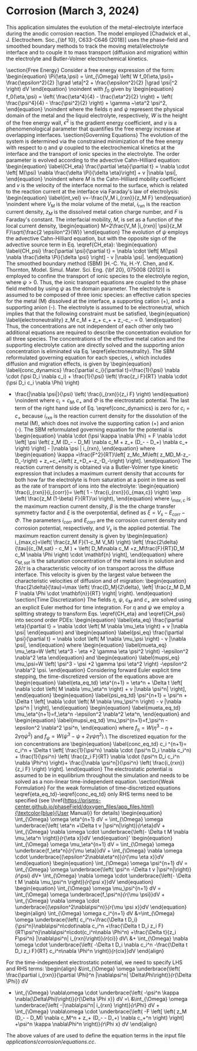 # Corrosion (March 3, 2024)

This application simulates the evolution of the metal-electrolyte interface during the anodic corrosion reaction. The model employed  [Chadwick et al., J. Electrochem. Soc.,{\bf 10}, C633-C646 (2018)]  uses the phase-field and smoothed boundary methods to track the moving metal/electrolyte interface and to couple it to mass transport (diffusion and migration) within the electrolyte and Butler-Volmer electrochemical kinetics.

\section{Free Energy}
Consider a  free energy expression of the form:
\begin{equation}
  \Pi(\eta,\psi) = \int_{\Omega}  \left( W f_0(\eta,\psi)+ \frac{\epsilon^2}{2} |\grad \eta|^2 +  \frac{\epsilon^2}{2} |\grad \psi|^2 \right) dV
\end{equation}
\noindent with $f_0$ given by
\begin{equation}
 f_0(\eta,\psi) = \left( \frac{\eta^4}{4} - \frac{\eta^2}{2} \right) + \left( \frac{\psi^4}{4} - \frac{\psi^2}{2} \right) + \gamma ~\eta^2 \psi^2,
\end{equation}
\noindent where the fields $\eta$  and $\psi$ represent the physical domain of the metal and the liquid electrolyte, respectively, $W$ is the height of the free energy wall, $\epsilon^2$ is the gradient energy coefficient, and $\gamma$ is a phenomenological parameter that quantifies the free energy increase at overlapping interfaces.
\section{Governing Equations}
The evolution of the system is determined via the constrained minimization of the free energy with respect to $\eta$  and  $\psi$ coupled to the electrochemical kinetics at the interface and the transport of ionic species in the electrolyte. The order parameter is evolved according to the advective Cahn-Hilliard equation:
\begin{equation}
\label{CH_eta}
 \frac{\partial \eta}{\partial t} = \nabla \cdot \left[ M(\psi) \nabla \frac{\delta \Pi}{\delta \eta}\right] + v |\nabla \psi|,
 \end{equation}
\noindent where $M$ is the Cahn-Hilliard mobility coefficient and $v$ is the velocity of the interface normal to the surface, which is related to the reaction current at the interface via Faraday's law of electrolysis:
\begin{equation}
\label{int_vel}
v=-\frac{V_M i_{rxn}}{z_M F}
 \end{equation}
\noindent where $V_M$ is the molar volume of the metal, $i_{rxn}$ is the reaction current density, $z_M$ is the dissolved metal cation charge number, and $F$ is Faraday's constant. The interfacial mobility, $M$, is set as a function of the local current density,
\begin{equation}
M=2\frac{V_M |i_{rxn}| \psi}{z_M F}\sqrt{\frac{2 \epsilon^2}{W}}
\end{equation}
The evolution of $\psi$ employs the advective Cahn-Hilliard equation, but with the opposite sign of the advective source term in Eq. \eqref{CH_eta}:
\begin{equation}
\label{CH_psi}
 \frac{\partial \psi}{\partial t} = \nabla \cdot \left[ M(\psi) \nabla \frac{\delta \Pi}{\delta \psi} \right] - v |\nabla \psi|.
 \end{equation}
 The smoothed boundary method (SBM)  [H.-C. Yu, H.-Y. Chen, and K. Thornton, Model. Simul. Mater. Sci. Eng. {\bf 20}, 075008
(2012)] is employed to confine the transport of ionic species to the electrolyte region, where $\psi > 0$. Thus, the ionic transport equations are coupled to the phase field method by using  $\psi$ as the domain parameter. The electrolyte is assumed to be composed of three ionic species: an effective cation species for the metal (M) dissolved at the interface, a supporting cation (+), and a supporting anion (-). The electrolyte is assumed to be electroneutral, which implies that that the following constraint must be satisfied,
\begin{equation}
\label{electroneutrality}
z_M c_M + z_+ c_+ + z_-c_- = 0.
 \end{equation}
Thus, the concentrations are not independent of each other only two additional equations are required to describe the concentration evolution for all three species.  The concentrations of the effective metal cation and the supporting electrolyte cation are directly solved and the supporting anion concentration is eliminated via Eq. \eqref{electroneutrality}. The SBM reformulated governing equation for each species, $i$, which includes diffusion and migration effects, is given by
\begin{equation}
\label{conc_dynamics}
\frac{\partial c_i}{\partial t}=\frac{1}{\psi} \nabla \cdot (\psi D_i \nabla c_i) + \frac{1}{\psi} \left( \frac{z_i F}{RT} \nabla \cdot (\psi D_i c_i \nabla \Phi) \right)
+ \frac{|\nabla \psi|}{\psi} \left( \frac{i_{rxn}}{z_i F} \right)
\end{equation}
\noindent where $c_i =c_M, c_+$ and $\Phi$ is the electrostatic potential.  The last term of the right hand side of Eq. \eqref{conc_dynamics} is zero for $c_i =c_+$  because $i_{rxn}$ is the reaction current density for the dissolution of the metal (M), which does not involve the supporting cation (+) and anion (-). The SBM reformulated governing equation for the potential is
\begin{equation}
\nabla \cdot (\psi \kappa \nabla \Phi) = F \nabla \cdot \left[ \psi \left( z_M (D_- - D_M) \nabla c_M + z_+ (D_- - D_+)  \nabla c_+ \right) \right] - |\nabla \psi | i_{rxn},
\end{equation}
where 
\begin{equation}
\kappa =\frac{F^2}{RT}\left[ z_Mc_M\left( z_MD_M-z_-D_-\right) + z_+c_+\left( z_+D_+-z_-D_-\right) \right].
\end{equation}
The reaction current density is obtained via a Butler-Volmer type kinetic expression that includes a maximum current density that accounts for both how far the electrolyte is from saturation at a point in time as well as the rate of transport of ions into the electrolyte:
\begin{equation}
\frac{i_{rxn}}{i_{corr}}= \left( 1 - \frac{i_{rxn}}{i_{max,c}} \right) \exp \left( \frac{z_M (1-\beta) F}{RT}\xi \right),
\end{equation}
where $i_{max,c}$ is the maximum reaction current density, $\beta$ is the the charge transfer symmetry factor and $\xi$ is the overpotential, defined as $\xi=V_s-E_{corr}-\Phi$. The parameters $i_{corr}$ and $E_{corr}$ are the corrosion current density and corrosion potential, respectively, and $V_s$ is the applied potential. The maximum reaction current density is given by
\begin{equation}
i_{max,c}=\left( \frac{z_M F}{1-c_M V_M} \right) \left[ \frac{2\delta}{\tau}(c_{M,sat} - c_M ) + \left( D_M\nabla c_M +z_M\frac{F}{RT}D_M c_M \nabla \Phi \right) \cdot \mathbf{n} \right], 
\end{equation}
where $c_{M,sat}$ is the saturation concentration of the metal ions in solution and $2\delta/\tau$ is a characteristic velocity of ion transport across the diffuse interface. This velocity is given by the largest value between the characteristic velocities of diffusion and of migration:
\begin{equation}
\frac{2\delta}{\tau}=\max \left( \frac{D_M}{2\delta}, \left| \frac{z_M D_M F \nabla \Phi \cdot \mathbf{n}}{RT} \right| \right).
\end{equation}
\section{Time Discretization}
The fields $\eta$, $\psi$, $c_M$ and $c_+$ are solved using an explicit Euler method for time integration. For  $\eta$ and $\psi$ we employ a splitting strategy to transform Eqs. \eqref{CH_eta} and \eqref{CH_psi} into second order PDEs:
\begin{equation}
\label{eta_eq}
 \frac{\partial \eta}{\partial t} = \nabla \cdot \left( M \nabla  \mu_\eta \right) + v |\nabla \psi|
\end{equation}
and
\begin{equation}
\label{psi_eq}
\frac{\partial \psi}{\partial t} = \nabla \cdot \left( M \nabla \mu_\psi \right) - v |\nabla \psi|,
\end{equation}
where 
\begin{equation}
\label{mueta_eq}
\mu_\eta=W \left( \eta^3 - \eta +2 \gamma \eta \psi^2 \right) -\epsilon^2 \nabla^2 \eta
\end{equation}
and
\begin{equation}
\label{mupsi_eq}
\mu_\psi=W \left( \psi^3 - \psi +2 \gamma \psi  \eta^2 \right) -\epsilon^2 \nabla^2 \psi.
\end{equation}
Considering forward Euler explicit time stepping, the time-discretized version of the equations above are
\begin{equation}
\label{eta_eq_td}
\eta^{n+1} = \eta^n + \Delta t \left[ \nabla \cdot \left( M \nabla \mu_\eta^n \right) + v |\nabla \psi^n| \right],
\end{equation}
\begin{equation}
\label{psi_eq_td}
\psi^{n+1} = \psi^n +  \Delta t \left[  \nabla \cdot \left( M \nabla \mu_\psi^n \right) - v |\nabla \psi^n | \right],
\end{equation}
\begin{equation}
\label{mueta_eq_td}
\mu_\eta^{n+1}=f_\eta^n -\epsilon^2 \nabla^2 \eta^n,
\end{equation}
and
\begin{equation}
\label{mupsi_eq_td}
\mu_\psi^{n+1}=f_\psi^n -\epsilon^2 \nabla^2 \psi^n,
\end{equation}
where $f_\eta=W \left( \eta^3 - \eta +2 \gamma \eta \psi^2 \right)$ and $f_\psi= W \left( \psi^3 - \psi +2 \gamma \psi  \eta^2 \right)$.\\
The discretized equation for the ion concentrations are
\begin{equation}
\label{conc_eq_td}
c_i ^{n+1}= c_i^n  + \Delta t  \left[ \frac{1}{\psi^n} \nabla \cdot (\psi^n D_i \nabla c_i^n) + \frac{1}{\psi^n} \left( \frac{z_i F}{RT} \nabla \cdot (\psi^n D_i c_i^n \nabla \Phi^n) \right)+ \frac{|\nabla \psi^n|}{\psi^n} \left( \frac{i_{rxn}}{z_i F} \right) \right].
\end{equation}
The electrostatic potential is assumed to be in equilibrium throughout the simulation and needs to be solved as a non-linear time-independent equation.
\section{Weak Formulation}
For the weak formulation of time-discretized equations \eqref{eta_eq_td}-\eqref{conc_eq_td} only RHS terms need to be specified (see \href{https://prisms-center.github.io/phaseField/doxygen_files/app_files.html}{\textcolor{blue}{User Manual}} for details)
\begin{equation}
\int_{\Omega} \omega \eta^{n+1} dV = \int_{\Omega} \omega \underbrace{\left( \eta^n +\Delta t v  |\psi^n|\right)}_{r_\eta}dV + \int_{\Omega} \nabla \omega \cdot  \underbrace{\left(-  \Delta t M \nabla \mu_\eta^n \right)}_{r_{\eta x}}dV
\end{equation}'
\begin{equation}
\int_{\Omega} \omega \mu_\eta^{n+1} dV = \int_{\Omega} \omega \underbrace{f_\eta^n}_{r_{\mu \eta}}dV + \int_{\Omega} \nabla \omega \cdot  \underbrace{(\epsilon^2\nabla\eta^n)}_{r_{\mu \eta x}}dV
\end{equation}
\begin{equation}
\int_{\Omega} \omega \psi^{n+1} dV = \int_{\Omega} \omega \underbrace{\left( \psi^n -\Delta t v  |\psi^n|\right)}_{r_\psi} dV+ \int_{\Omega} \nabla \omega \cdot  \underbrace{\left(-  \Delta t M \nabla \mu_\psi^n \right)}_{r_{\psi x}}dV
\end{equation}
\begin{equation}
\int_{\Omega} \omega \mu_\psi^{n+1} dV = \int_{\Omega} \omega \underbrace{f_\psi^n}_{r_{\mu \psi}}dV + \int_{\Omega} \nabla \omega \cdot  \underbrace{(\epsilon^2\nabla\psi^n)}_{r_{\mu \psi x}}dV
\end{equation}
\begin{align}
\int_{\Omega} \omega c_i^{n+1} dV &=\int_{\Omega} \omega \underbrace{\left( c_i^n+\frac{\Delta t D_i}{\psi^n}\nabla\psi^n\cdot\nabla c_i^n 
+\frac{\Delta t D_i z_i F}{RT\psi^n}\nabla\psi^n\cdot(c_i^n\nabla \Phi^n) +\frac{\Delta t}{z_i F\psi^n} |\nabla\psi^n| i_{rxn}\right)}_{r_{ci}} dV\\ 
&+ \int_{\Omega} \nabla \omega \cdot  \underbrace{\left( -\Delta t D_i \nabla c_i^n -\frac{\Delta t D_i z_i F}{RT} c_i^n\nabla \Phi^n \right)}_{r_{cix}}dV
\end{align}

For the time-independent electrostatic potential, we need to specify LHS and RHS terms:
\begin{align}
&\int_{\Omega} \omega  \underbrace{\left( \frac{\partial i_{rxn}}{\partial \Phi}^n |\nabla\psi^n| \Delta\Phi\right)}_{r_{\Delta \Phi}} dV 
+ \int_{\Omega} \nabla\omega \cdot  \underbrace{\left( -\psi^n \kappa  \nabla(\Delta\Phi)\right)}_{r_{\Delta \Phi x}} dV =\\
&\int_{\Omega} \omega  \underbrace{\left( -|\nabla\psi^n| i_{rxn} \right)}_{r_\Phi} dV + \int_{\Omega} \nabla\omega \cdot  \underbrace{\left( -F  \left[ \left( z_M (D_- - D_M) \nabla c_M^n + z_+ (D_- - D_+)  \nabla c_+^n \right) \right] +\psi^n \kappa \nabla\Phi^n \right)}_{r_\Phi x} dV
\end{align}

The above values of are used to define the equation terms in the input file $applications/corrosion/equations.cc$.
